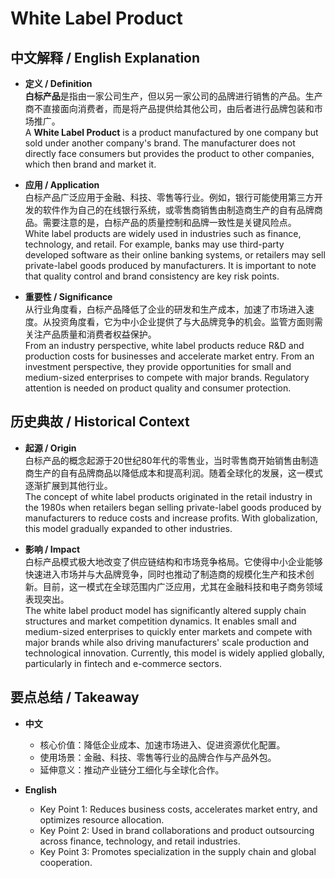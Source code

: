 # White Label Product

## 中文解释 / English Explanation

* **定义 / Definition**  
  **白标产品**是指由一家公司生产，但以另一家公司的品牌进行销售的产品。生产商不直接面向消费者，而是将产品提供给其他公司，由后者进行品牌包装和市场推广。  
  A **White Label Product** is a product manufactured by one company but sold under another company's brand. The manufacturer does not directly face consumers but provides the product to other companies, which then brand and market it.

* **应用 / Application**  
  白标产品广泛应用于金融、科技、零售等行业。例如，银行可能使用第三方开发的软件作为自己的在线银行系统，或零售商销售由制造商生产的自有品牌商品。需要注意的是，白标产品的质量控制和品牌一致性是关键风险点。  
  White label products are widely used in industries such as finance, technology, and retail. For example, banks may use third-party developed software as their online banking systems, or retailers may sell private-label goods produced by manufacturers. It is important to note that quality control and brand consistency are key risk points.

* **重要性 / Significance**  
  从行业角度看，白标产品降低了企业的研发和生产成本，加速了市场进入速度。从投资角度看，它为中小企业提供了与大品牌竞争的机会。监管方面则需关注产品质量和消费者权益保护。  
  From an industry perspective, white label products reduce R&D and production costs for businesses and accelerate market entry. From an investment perspective, they provide opportunities for small and medium-sized enterprises to compete with major brands. Regulatory attention is needed on product quality and consumer protection.

## 历史典故 / Historical Context

* **起源 / Origin**  
  白标产品的概念起源于20世纪80年代的零售业，当时零售商开始销售由制造商生产的自有品牌商品以降低成本和提高利润。随着全球化的发展，这一模式逐渐扩展到其他行业。  
  The concept of white label products originated in the retail industry in the 1980s when retailers began selling private-label goods produced by manufacturers to reduce costs and increase profits. With globalization, this model gradually expanded to other industries.

* **影响 / Impact**  
  白标产品模式极大地改变了供应链结构和市场竞争格局。它使得中小企业能够快速进入市场并与大品牌竞争，同时也推动了制造商的规模化生产和技术创新。目前，这一模式在全球范围内广泛应用，尤其在金融科技和电子商务领域表现突出。  
  The white label product model has significantly altered supply chain structures and market competition dynamics. It enables small and medium-sized enterprises to quickly enter markets and compete with major brands while also driving manufacturers' scale production and technological innovation. Currently, this model is widely applied globally, particularly in fintech and e-commerce sectors.

## 要点总结 / Takeaway

* **中文**  
  - 核心价值：降低企业成本、加速市场进入、促进资源优化配置。  
  - 使用场景：金融、科技、零售等行业的品牌合作与产品外包。  
  - 延伸意义：推动产业链分工细化与全球化合作。

* **English**  
  - Key Point 1: Reduces business costs, accelerates market entry, and optimizes resource allocation.  
  - Key Point 2: Used in brand collaborations and product outsourcing across finance, technology, and retail industries.  
  - Key Point 3: Promotes specialization in the supply chain and global cooperation.